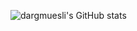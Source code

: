  ![dargmuesli's GitHub stats](https://github-readme-stats.vercel.app/api?username=dargmuesli&count_private=true&include_all_commits=true&show_icons=true&theme=nord)
